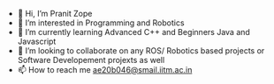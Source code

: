 - 👋 Hi, I’m Pranit Zope
- 👀 I’m interested in Programming and Robotics
- 🌱 I’m currently learning Advanced C++ and Beginners Java and Javascript
- 💞️ I’m looking to collaborate on any ROS/ Robotics based projects or Software Developement projexts as well
- 📫 How to reach me ae20b046@smail.iitm.ac.in

<!---
pranitzope24/pranitzope24 is a ✨ special ✨ repository because its `README.md` (this file) appears on your GitHub profile.
You can click the Preview link to take a look at your changes.
--->
